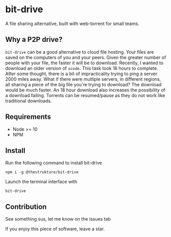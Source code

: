 
#  bit-drive

A file sharing alternative, built with web-torrent for small teams.

## Why a P2P drive?

`bit-drive` can be a good alternative to cloud file hosting. Your files are saved on the computers of you and your peers. Given the greater number of people with your file, the faster it will be to download. 
	Recently, I wanted to download an older version of `xcode`. This task took 18 hours to complete. After some thought, there is a bit of impracticality trying to ping a server 2000 miles away. 
	What if there were multiple servers, in different regions, all sharing a piece of the big file you're trying to download?  The download would be much faster. An 18 hour download also increases the possibility of a download failing. Torrents can be resumed/pause as they do not work like traditional downloads.

## Requirements

- Node >= 10
- NPM

## Install

Run the following command to install bit-drive

	npm i -g @thestrukture/bit-drive

Launch the terminal interface with 

	bit-drive

## Contribution
See something sus, let me know on the issues tab

If you enjoy this piece of software, leave a star.
